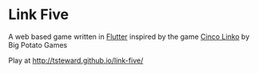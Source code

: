 # Link Five

A web based game written in [Flutter](https://flutter.dev/) inspired by the game [Cinco Linko](https://bigpotato.com/products/cinco-linko) by Big Potato Games

Play at http://tsteward.github.io/link-five/
